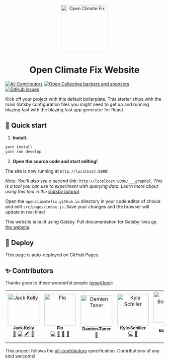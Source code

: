 <p align="center">
  <img alt="Open Climate Fix" src="https://raw.githubusercontent.com/openclimatefix/website/master/src/images/logo_dark_square%402x.png" width="150" />
</p>
<h1 align="center">
  Open Climate Fix Website
</h1>

[![All Contributors](https://img.shields.io/badge/all_contributors-7-orange.svg?style=flat-square)](#contributors-) [![Open Collective backers and sponsors](https://img.shields.io/opencollective/all/openclimatefix?style=flat-square)](https://opencollective.com/openclimatefix) [![GitHub issues](https://img.shields.io/github/issues/openclimatefix/website?style=flat-square)](https://github.com/openclimatefix/website/issues)

Kick off your project with this default boilerplate. This starter ships with the main Gatsby configuration files you might need to get up and running blazing fast with the blazing fast app generator for React.

## 🚀 Quick start

1.  **Install.**

```sh
yarn install
yarn run develop
```

2.  **Open the source code and start editing!**

The site is now running at `http://localhost:8000`!

_Note: You'll also see a second link: _`http://localhost:8000/___graphql`_. This is a tool you can use to experiment with querying data. Learn more about using this tool in the [Gatsby tutorial](https://www.gatsbyjs.org/tutorial/part-five/#introducing-graphiql)._

Open the `openclimatefix.github.io` directory in your code editor of choice and edit `src/pages/index.js`. Save your changes and the browser will update in real time!

This website is built using Gatsby. Full documentation for Gatsby lives [on the website](https://www.gatsbyjs.org/).

## 💫 Deploy

This page is auto-deployed on GitHub Pages.

## ✨ Contributors

Thanks goes to these wonderful people ([emoji key](https://allcontributors.org/docs/en/emoji-key)):

<!-- ALL-CONTRIBUTORS-LIST:START - Do not remove or modify this section -->
<!-- prettier-ignore-start -->
<!-- markdownlint-disable -->
<table>
  <tr>
    <td align="center"><a href="http://jack-kelly.com"><img src="https://avatars2.githubusercontent.com/u/460756?v=4" width="100px;" alt="Jack Kelly"/><br /><sub><b>Jack Kelly</b></sub></a><br /><a href="#business-JackKelly" title="Business development">💼</a> <a href="https://github.com/openclimatefix/openclimatefix.github.io/commits?author=JackKelly" title="Code">💻</a> <a href="#content-JackKelly" title="Content">🖋</a> <a href="#ideas-JackKelly" title="Ideas, Planning, & Feedback">🤔</a></td>
    <td align="center"><a href="https://github.com/FWirtz"><img src="https://avatars1.githubusercontent.com/u/6052785?v=4" width="100px;" alt="Flo"/><br /><sub><b>Flo</b></sub></a><br /><a href="https://github.com/openclimatefix/openclimatefix.github.io/commits?author=FWirtz" title="Code">💻</a> <a href="#ideas-FWirtz" title="Ideas, Planning, & Feedback">🤔</a> <a href="#maintenance-FWirtz" title="Maintenance">🚧</a> <a href="#projectManagement-FWirtz" title="Project Management">📆</a></td>
    <td align="center"><a href="http://tanner.me"><img src="https://avatars2.githubusercontent.com/u/227?v=4" width="100px;" alt="Damien Taner"/><br /><sub><b>Damien Taner</b></sub></a><br /><a href="#blog-dctanner" title="Blogposts">📝</a></td>
    <td align="center"><a href="https://github.com/schillerk"><img src="https://avatars1.githubusercontent.com/u/8676510?v=4" width="100px;" alt="Kyle Schiller"/><br /><sub><b>Kyle Schiller</b></sub></a><br /><a href="https://github.com/openclimatefix/openclimatefix.github.io/commits?author=schillerk" title="Code">💻</a> <a href="#design-schillerk" title="Design">🎨</a></td>
    <td align="center"><a href="http://www.ollicle.com"><img src="https://avatars1.githubusercontent.com/u/63586?v=4" width="100px;" alt="Oliver Boermans"/><br /><sub><b>Oliver Boermans</b></sub></a><br /><a href="#content-ollicle" title="Content">🖋</a></td>
    <td align="center"><a href="https://www.phillipkwang.com"><img src="https://avatars3.githubusercontent.com/u/11009767?v=4" width="100px;" alt="eambutu"/><br /><sub><b>eambutu</b></sub></a><br /><a href="https://github.com/openclimatefix/openclimatefix.github.io/issues?q=author%3Aeambutu" title="Bug reports">🐛</a> <a href="https://github.com/openclimatefix/openclimatefix.github.io/commits?author=eambutu" title="Code">💻</a></td>
    <td align="center"><a href="https://www.raais.org/"><img src="https://raw.githubusercontent.com/openclimatefix/openclimatefix.github.io/master/src/images/sponsor_raais.png" width="100px;" alt="RAAIS Foundation"/><br /><sub><b>RAAIS Foundation</b></sub></a><br /><a href="#financial-openclimatefix" title="Financial">💵</a></td>
  </tr>
</table>

<!-- markdownlint-enable -->
<!-- prettier-ignore-end -->
<!-- ALL-CONTRIBUTORS-LIST:END -->

This project follows the [all-contributors](https://github.com/all-contributors/all-contributors) specification. Contributions of any kind welcome!
